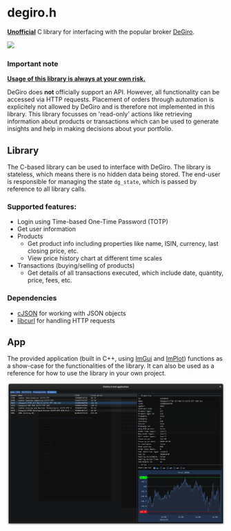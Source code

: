 # degiro.h
<ins>**Unofficial**</ins> C library for interfacing with the popular broker [DeGiro](https://www.degiro.nl/).

<img src="https://trader.degiro.nl/login/images/app-icons/degiro/degiro.b860f37ce8284f6b10ab.svg" width="150">

### Important note
<ins>**Usage of this library is always at your own risk.**</ins>

DeGiro does **not** officially support an API. However, all functionality can be accessed via HTTP requests. Placement of orders through automation is explicitely not allowed by DeGiro and is therefore not implemented in this library. This library focusses on 'read-only' actions like retrieving information about products or transactions which can be used to generate insights and help in making decisions about your portfolio.

## Library
The C-based library can be used to interface with DeGiro. The library is stateless, which means there is no hidden data being stored. The end-user is responsible for managing the state `dg_state`, which is passed by reference to all library calls.

### Supported features:
* Login using Time-based One-Time Password (TOTP)
* Get user information
* Products
  - Get product info including properties like name, ISIN, currency, last closing price, etc.
  - View price history chart at different time scales
* Transactions (buying/selling of products)
  - Get details of all transactions executed, which include date, quantity, price, fees, etc.

### Dependencies
* [cJSON](https://github.com/DaveGamble/cJSON) for working with JSON objects
* [libcurl](https://curl.se/libcurl/) for handling HTTP requests 

## App
The provided application (built in C++, using [ImGui](https://github.com/ocornut/imgui) and [ImPlot](https://github.com/epezent/implot)) functions as a show-case for the functionalities of the library. It can also be used as a reference for how to use the library in your own project.

![Screenshot](screenshot.png)
